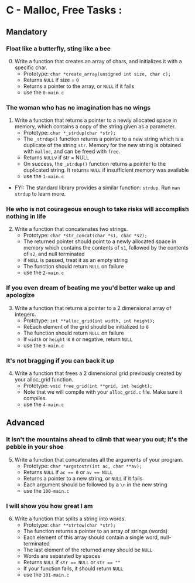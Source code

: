 # C - Malloc, Free Tasks :

 
 

## Mandatory




### Float like a butterfly, sting like a bee

0. Write a function that creates an array of chars, and initializes it with a specific char.
    - Prototype: `char *create_array(unsigned int size, char c);`
    - Returns `NULL` if size = `0`
    - Returns a pointer to the array, or `NULL` if it fails
    - use the `0-main.c`


### The woman who has no imagination has no wings

1. Write a function that returns a pointer to a newly allocated space in memory, which contains a copy of the string given as a parameter.
    - Prototype: `char *_strdup(char *str);`
    - The `_strdup()` function returns a pointer to a new string which is a duplicate of the string `str`. Memory for the new string is obtained with `malloc`, and can be freed with `free`.
    - Returns `NULL`v if str = NULL
    - On success, the `_strdup()` function returns a pointer to the duplicated string. It returns `NULL` if insufficient memory was available
    - use the `1-main.c`

* FYI: The standard library provides a similar function: `strdup`. Run `man strdup` to learn more.


### He who is not courageous enough to take risks will accomplish nothing in life

2. Write a function that concatenates two strings.
    - Prototype: `char *str_concat(char *s1, char *s2);`
    - The returned pointer should point to a newly allocated space in memory which contains the contents of `s1`, followed by the contents of `s2`, and null terminated
    - if `NULL` is passed, treat it as an empty string
    - The function should return `NULL` on failure
    - use the `2-main.c`


### If you even dream of beating me you'd better wake up and apologize

3. Write a function that returns a pointer to a 2 dimensional array of integers.
    - Prototype: `int **alloc_grid(int width, int height);`
    - ReEach element of the grid should be initialized to `0`
    - The function should return `NULL` on failure
    - If `width` or `height` is `0` or negative, return `NULL`
    - use the `3-main.c`


### It's not bragging if you can back it up

4. Write a function that frees a 2 dimensional grid previously created by your alloc_grid function.
    - Prototype: `void free_grid(int **grid, int height);`
    - Note that we will compile with your `alloc_grid.c` file. Make sure it compiles.
    - use the `4-main.c`




## Advanced




### It isn't the mountains ahead to climb that wear you out; it's the pebble in your shoe

5. Write a function that concatenates all the arguments of your program.
    - Prototype: `char *argstostr(int ac, char **av);`
    - Returns `NULL` if `ac == 0` or `av == NULL`
    - Returns a pointer to a new string, or `NULL` if it fails
    - Each argument should be followed by a `\n` in the new string
    - use the `100-main.c`


### I will show you how great I am

6. Write a function that splits a string into words.
    - Prototype: `char **strtow(char *str);`
    - The function returns a pointer to an array of strings (words)
    - Each element of this array should contain a single word, null-terminated
    - The last element of the returned array should be `NULL`
    - Words are separated by spaces
    - Returns `NULL` if `str == NULL` or `str == ""`
    - If your function fails, it should return `NULL`
    - use the `101-main.c`
